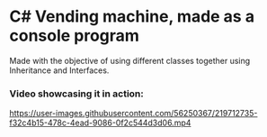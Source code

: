 # C# Vending machine, made as a console program   
Made with the objective of using different classes together using Inheritance and Interfaces.   


### Video showcasing it in action:  
https://user-images.githubusercontent.com/56250367/219712735-f32c4b15-478c-4ead-9086-0f2c544d3d06.mp4


